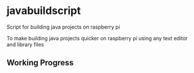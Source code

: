 # javabuildscript
Script for building java projects on raspberry pi

To make building java projects quicker on raspberry pi using any text editor and library files

## Working Progress
